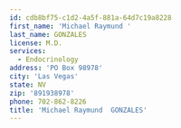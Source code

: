 ```yaml
---
id: cdb8bf75-c1d2-4a5f-881a-64d7c19a8228
first_name: 'Michael Raymund '
last_name: GONZALES
license: M.D.
services:
  - Endocrinology
address: 'PO Box 98978'
city: 'Las Vegas'
state: NV
zip: '891938978'
phone: 702-862-8226
title: 'Michael Raymund  GONZALES'
---
```

